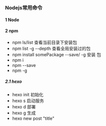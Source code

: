 ### Nodejs常用命令

#### 1 Node

#### 2 npm

- npm ls/list 查看当前目录下安装包
- npm list -g --depth 查看全局安装过的包
- npm install somePackage --save/ -g 安装 包
- npm i
- npm --save
- npm -g

##### 2.1 hexo

- hexo init 初始化
- hexo s 启动服务
- hexo d 部署
- hexo g 生成
- hexo new post "title" 